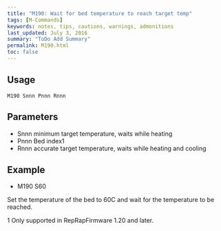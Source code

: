 ```yaml
---
title: "M190: Wait for bed temperature to reach target temp" 
tags: [M-Commands]
keywords: notes, tips, cautions, warnings, admonitions
last_updated: July 3, 2016
summary: "ToDo Add Summary"
permalink: M190.html
toc: false
---
```



## Usage ##
```
M190 Snnn Pnnn Rnnn 
```

## Parameters ##

+ Snnn minimum target temperature, waits while heating
+ Pnnn Bed index1
+ Rnnn accurate target temperature, waits while heating and cooling

## Example ##

+ M190 S60

Set the temperature of the bed to 60C and wait for the temperature to be reached.

1 Only supported in RepRapFirmware 1.20 and later.